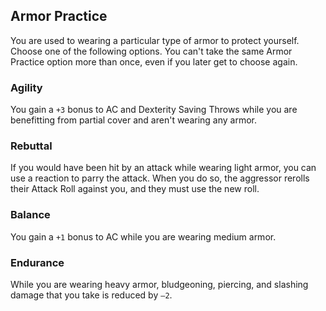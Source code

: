 ## Armor Practice
You are used to wearing a particular type of armor to protect yourself.
Choose one of the following options.
You can't take the same Armor Practice option more than once, even if you later get to choose again.

### Agility
You gain a `+3` bonus to AC and Dexterity Saving Throws while you are benefitting from partial cover and aren't wearing any armor.

### Rebuttal
If you would have been hit by an attack while wearing light armor, you can use a reaction to parry the attack.
When you do so, the aggressor rerolls their Attack Roll against you, and they must use the new roll.

### Balance
You gain a `+1` bonus to AC while you are wearing medium armor.

### Endurance
While you are wearing heavy armor, bludgeoning, piercing, and slashing damage that you take is reduced by `–2`.

<!--

-<< CHANGES >>-
- this is a new ability
- this is based off of fighting style
- centered around armor styles

-<< TODO >>-
- reword grammar
- !FIX unbalanced options
- !FIX poorly thought out options

-<< COMMENTARY >>-
- moving second wind to 3rd level made a void that needed to be filled
- fighter needed a buff anyway - by third level fighter gets lots of goodies now
-> improved second wind
-> action surge as normal
-> fighting style as normal
-> subclass choice
-> tactician for damage
-> armor specialist for survivability
- compare that to before
-> second wind
-> fighting style
-> action surge
-> subclass

-->
